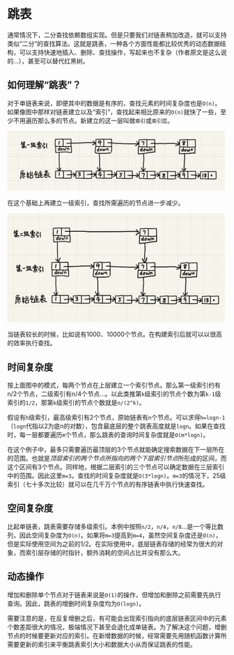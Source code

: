 # 跳表

通常情况下，二分查找依赖数组实现。但是只要我们对链表稍加改造，就可以支持类似“二分”的查找算法。这就是跳表，一种各个方面性能都比较优秀的动态数据结构，可以支持快速地插入、删除、查找操作，写起来也不复杂（作者原文是这么说的...），甚至可以替代红黑树。

## 如何理解“跳表”？

对于单链表来说，即便其中的数据是有序的，查找元素的时间复杂度也是`O(n)`。如果像图中那样对链表建立以及“索引”，查找起来相比原来的`O(n)`就快了一些，至少不用遍历那么多的节点。新建立的这一层叫做`索引`或`索引层`。

<img src="picture/skiplist01.PNG" style="width:500px"/>

在这个基础上再建立一级索引，查找所需遍历的节点进一步减少。

<img src="picture/skiplist02.PNG" style="width:500px"/>

当链表较长的时候，比如说有1000、10000个节点。在构建索引后就可以以很高的效率执行查找。

## 时间复杂度

按上面图中的模式，每两个节点在上层建立一个索引节点。那么第一级索引约有n/2个节点，二级索引有n/4个节点...。以此类推第`k`级索引的节点个数为第`k-1`级索引的`1/2`，那第`k`级索引的节点个数就是`n/(2^k)`。

假设有`h`级索引，最高级索引有2个节点，原始链表有`n`个节点。可以求得`h=logn-1`（`logn`代指以2为底n的对数），包含最底层的整个跳表高度就是`logn`。如果在查找时，每一层都要遍历`m`个节点，那么跳表的查询时间复杂度就是`O(m*logn)`。

在这个例子中，最多只需要遍历最顶层的3个节点就能确定搜索数据在下一层所在的范围。也就是*顶层索引的两个节点所指向的两个下层索引节点*所形成的区间，而这个区间有3个节点。同样地，根据二层索引的三个节点可以确定数据在三层索引中的范围。因此这里`m=3`。查找的时间复杂度就是`O(3*logn)`。`m=3`的情况下，25级索引（七十多次比较）就可以在几千万个节点的有序链表中执行快速查找。

## 空间复杂度

比起单链表，跳表需要存储多级索引。本例中按照`n/2`，`n/4`，`n/8`...是一个等比数列，因此空间复杂度为`O(n)`。如果将`m=3`提高到`m=4`，虽然空间复杂度还是`O(n)`，但是实际使用空间为之前的1/2。在实际使用中，底层链表存储的经常为很大的对象，而索引层存储的时指针，额外消耗的空间占比并没有那么大。

## 动态操作

增加和删除单个节点对于链表来说是`O(1)`的操作，但增加和删除之前需要先执行查询。因此，跳表的增删时间复杂度均为`O(logn)`。

需要注意的是，在反复增删之后，有可能会出现索引指向的底层链表区间中的元素个数差距很大的情况，极端情况下甚至会退化成单链表。为了解决这个问题，增删节点的时候要更新对应的索引。在新增数据的时候，经常需要先用随机函数计算所需要更新的索引来平衡跳表索引大小和数据大小从而保证跳表的性能。



